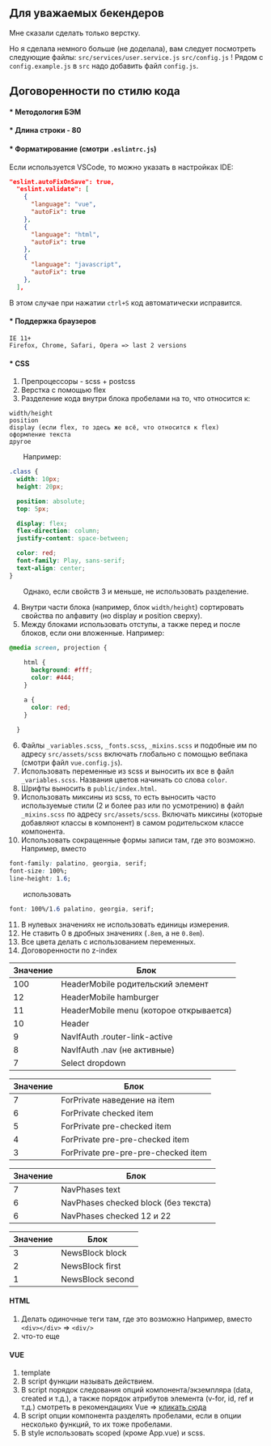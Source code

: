 ## Для уважаемых бекендеров

Мне сказали сделать только верстку.

Но я сделала немного больше (не доделала), вам следует посмотреть следующие файлы:
`src/services/user.service.js`
`src/config.js`
! Рядом с `config.example.js` в `src` надо добавить файл `config.js`.

## Договоренности по стилю кода

#### * Методология БЭМ

#### * Длина строки - 80

#### * Форматирование (смотри `.eslintrc.js`)

Если используется VSCode, то можно указать в настройках IDE:

```json
"eslint.autoFixOnSave": true,
  "eslint.validate": [
    {
      "language": "vue",
      "autoFix": true
    },
    {
      "language": "html",
      "autoFix": true
    },
    {
      "language": "javascript",
      "autoFix": true
    },
  ],
```

В этом случае при нажатии `ctrl+S` код автоматически исправится.

#### * Поддержка браузеров

```
IE 11+
Firefox, Chrome, Safari, Opera => last 2 versions
```

#### * CSS

1. Препроцессоры - scss + postcss
2. Верстка с помощью flex
3. Разделение кода внутри блока пробелами на то, что относится к:

```
width/height
position
display (если flex, то здесь же всё, что относится к flex)
оформление текста
другое
```

&nbsp;&nbsp;&nbsp;&nbsp;&nbsp;&nbsp; Например:

```css
.class {
  width: 10px;
  height: 20px;

  position: absolute;
  top: 5px;

  display: flex;
  flex-direction: column;
  justify-content: space-between;

  color: red;
  font-family: Play, sans-serif;
  text-align: center;
}
```

&nbsp;&nbsp;&nbsp;&nbsp;&nbsp;&nbsp; Однако, если свойств 3 и меньше, не использовать разделение.

4. Внутри части блока (например, блок `width/height`) сортировать свойства по алфавиту (но display и position сверху).
5. Между блоками использовать отступы, а также перед и после блоков, если они вложенные. Например:

```css
@media screen, projection {
  
    html {
      background: #fff;
      color: #444;
    }

    a {
      color: red;
    }
  
  }
```

6. Файлы `_variables.scss`, `_fonts.scss`, `_mixins.scss` и подобные им по адресу `src/assets/scss` включать глобально с помощью вебпака (смотри файл `vue.config.js`).
7. Использовать переменные из scss и выносить их все в файл `_variables.scss`. Названия цветов начинать со слова `color`.
8. Шрифты выносить в `public/index.html`.
9. Использовать миксины из scss, то есть выносить часто используемые стили (2 и более раз или по усмотрению) в файл `_mixins.scss` по адресу `src/assets/scss`. Включать миксины (которые добавляют классы в компонент) в самом родительском классе компонента.
10. Использовать сокращенные формы записи там, где это возможно.
Например, вместо

```css
font-family: palatino, georgia, serif;
font-size: 100%;
line-height: 1.6;
```

&nbsp;&nbsp;&nbsp;&nbsp;&nbsp;&nbsp; использовать

```css
font: 100%/1.6 palatino, georgia, serif;
```

11. В нулевых значениях не использовать единицы измерения.
12. Не ставить 0 в дробных значениях (`.8em`, а не `0.8em`).
13. Все цвета делать с использованием переменных.
14. Договоренности по z-index

| Значение | Блок |
|----------|------|
| 100 | HeaderMobile родительский элемент |
| 12 | HeaderMobile hamburger |
| 11 | HeaderMobile menu (которое открывается) |
| 10 | Header |
| 9 | NavIfAuth .router-link-active |
| 8 | NavIfAuth .nav (не активные) |
| 7 | Select dropdown |

| Значение | Блок |
|----------|------|
| 7 | ForPrivate наведение на item |
| 6 | ForPrivate checked item |
| 5 | ForPrivate pre-checked item |
| 4 | ForPrivate pre-pre-checked item |
| 3 | ForPrivate pre-pre-pre-checked item |

| Значение | Блок |
|----------|------|
| 7 | NavPhases text |
| 6 | NavPhases checked block (без текста) |
| 6 | NavPhases checked 12 и 22 |

| Значение | Блок |
|----------|------|
| 3 | NewsBlock block |
| 2 | NewsBlock first |
| 1 | NewsBlock second |

#### HTML

1. Делать одиночные теги там, где это возможно
Например, вместо `<div></div>` => `<div/>`
2. что-то еще

#### VUE

1. template
2. В script функции называть действием.
3. В script порядок следования опций компонента/экземпляра (data, created и т.д.), а также порядок атрибутов элемента (v-for, id, ref и т.д.) смотреть в рекомендациях Vue => [кликать сюда](https://ru.vuejs.org/v2/style-guide/index.html#%D0%9F%D0%BE%D1%80%D1%8F%D0%B4%D0%BE%D0%BA-%D0%BE%D0%BF%D1%86%D0%B8%D0%B9-%D0%BA%D0%BE%D0%BC%D0%BF%D0%BE%D0%BD%D0%B5%D0%BD%D1%82%D0%B0-%D1%8D%D0%BA%D0%B7%D0%B5%D0%BC%D0%BF%D0%BB%D1%8F%D1%80%D0%B0-%D1%80%D0%B5%D0%BA%D0%BE%D0%BC%D0%B5%D0%BD%D0%B4%D1%83%D0%B5%D1%82%D1%81%D1%8F)
4. В script опции компонента разделять пробелами, если в опции несколько функций, то их тоже пробелами.
5. В style использовать scoped (кроме App.vue) и scss.